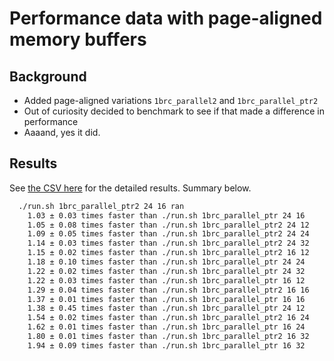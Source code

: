 # Performance data with page-aligned memory buffers

## Background

- Added page-aligned variations `1brc_parallel2` and `1brc_parallel_ptr2`
- Out of curiosity decided to benchmark to see if that made a difference in performance
- Aaaand, yes it did.

## Results

See [the CSV here](/perfdata/memalignpar_i7_macos.csv) for the detailed results. Summary below.

```txt
  ./run.sh 1brc_parallel_ptr2 24 16 ran
    1.03 ± 0.03 times faster than ./run.sh 1brc_parallel_ptr 24 16
    1.05 ± 0.08 times faster than ./run.sh 1brc_parallel_ptr2 24 12
    1.09 ± 0.05 times faster than ./run.sh 1brc_parallel_ptr2 24 24
    1.14 ± 0.03 times faster than ./run.sh 1brc_parallel_ptr2 24 32
    1.15 ± 0.02 times faster than ./run.sh 1brc_parallel_ptr2 16 12
    1.18 ± 0.10 times faster than ./run.sh 1brc_parallel_ptr 24 24
    1.22 ± 0.02 times faster than ./run.sh 1brc_parallel_ptr 24 32
    1.22 ± 0.03 times faster than ./run.sh 1brc_parallel_ptr 16 12
    1.29 ± 0.04 times faster than ./run.sh 1brc_parallel_ptr2 16 16
    1.37 ± 0.01 times faster than ./run.sh 1brc_parallel_ptr 16 16
    1.38 ± 0.45 times faster than ./run.sh 1brc_parallel_ptr 24 12
    1.54 ± 0.02 times faster than ./run.sh 1brc_parallel_ptr2 16 24
    1.62 ± 0.01 times faster than ./run.sh 1brc_parallel_ptr 16 24
    1.80 ± 0.01 times faster than ./run.sh 1brc_parallel_ptr2 16 32
    1.94 ± 0.09 times faster than ./run.sh 1brc_parallel_ptr 16 32
```
